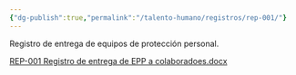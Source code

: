 ```yaml
---
{"dg-publish":true,"permalink":"/talento-humano/registros/rep-001/"}
---
```



Registro de entrega de equipos de protección personal.

[REP-001 Registro de entrega de EPP a colaboradoes.docx](https://drive.google.com/open?id=1DgbZmZ0pjvLkaRPFsxk9bJHvIU9fNWBl&usp=drive_copy)
